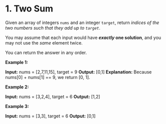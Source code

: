 # 1. Two Sum

Given an array of integers `nums` and an integer `target`, return _indices of the two numbers such that they add up to `target`_.

You may assume that each input would have **_exactly_ one solution**, and you may not use the _same_ element twice.

You can return the answer in any order.

**Example 1:**

**Input:** nums = \[2,7,11,15\], target = 9
**Output:** \[0,1\]
**Explanation:** Because nums\[0\] + nums\[1\] == 9, we return \[0, 1\].

**Example 2:**

**Input:** nums = \[3,2,4\], target = 6
**Output:** \[1,2\]

**Example 3:**

**Input:** nums = \[3,3\], target = 6
**Output:** \[0,1\]


